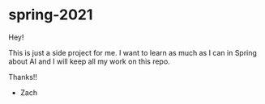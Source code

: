 # spring-2021

Hey! 

This is just a side project for me. I want to learn as much as I can in Spring about AI and I will keep all my work on this repo. 

Thanks!!
- Zach
